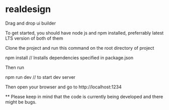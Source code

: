 # realdesign
Drag and drop ui builder

To get started, you should have node js and npm installed, preferrably latest LTS version of both of them

Clone the project and run this command on the root directory of project 

npm install  // Installs dependencies specified in package.json


Then run

npm run dev // to start dev server

Then open your browser and go to http://localhost:1234


** Please keep in mind that the code is currently being developed and there might be bugs.
